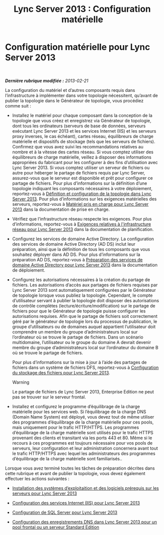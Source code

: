 ﻿---
title: 'Lync Server 2013 : Configuration matérielle'
TOCTitle: Configuration matérielle
ms:assetid: 37a9f295-cde3-4beb-9a6a-2580082798ab
ms:mtpsurl: https://technet.microsoft.com/fr-fr/library/Gg425852(v=OCS.15)
ms:contentKeyID: 49296876
ms.date: 05/20/2016
mtps_version: v=OCS.15
ms.translationtype: HT
---

# Configuration matérielle pour Lync Server 2013

 

_**Dernière rubrique modifiée :** 2013-02-21_

La configuration du matériel et d’autres composants requis dans l’infrastructure à implémenter dans votre topologie nécessitent, qu’avant de publier la topologie dans le Générateur de topologie, vous procédiez comme suit :

  - Installez le matériel pour chaque composant dans la conception de la topologie que vous créez et enregistrez via Générateur de topologie, dont tous les ordinateurs (serveurs de base de données, serveurs exécutant Lync Server 2013 et les services Internet (IIS) et les serveurs proxy inverses, le cas échéant), cartes réseau, équilibreurs de charge matérielle et dispositifs de stockage (tels que les serveurs de fichiers). Confirmez que vous avez suivi les recommandations relatives au nombre et à la vitesse des cartes réseau. Si vous comptez utiliser des équilibreurs de charge matérielle, veillez à disposer des informations appropriées du fabricant pour les configurer à des fins d’utilisation avec Lync Server 2013. Si vous comptez utiliser un serveur de fichiers ou autre pour héberger le partage de fichiers requis par Lync Server, assurez-vous que le serveur est disponible et prêt pour configurer ce partage de fichiers. Pour plus d’informations sur la définition d’une topologie indiquant les composants nécessaires à votre déploiement, reportez-vous à [Définition et configuration de la topologie dans Lync Server 2013](lync-server-2013-defining-and-configuring-the-topology.md). Pour plus d’informations sur les exigences matérielles des serveurs, reportez-vous à [Matériel pris en charge pour Lync Server 2013](lync-server-2013-supported-hardware.md) dans la documentation de prise en charge.

  - Vérifiez que l’infrastructure réseau respecte les exigences. Pour plus d’informations, reportez-vous à [Exigences relatives à l'infrastructure réseau pour Lync Server 2013](lync-server-2013-network-infrastructure-requirements.md) dans la documentation de planification.

  - Configurez les services de domaine Active Directory. La configuration des services de domaine Active Directory (AD DS) inclut leur préparation, ainsi que la définition de tous les composants que vous souhaitez déployer dans AD DS. Pour plus d’informations sur la préparation AD DS, reportez-vous à [Préparation des services de domaine Active Directory pour Lync Server 2013](lync-server-2013-preparing-active-directory-domain-services.md) dans la documentation de déploiement.

  - Configurez les autorisations nécessaires à la création du partage de fichiers. Les autorisations d’accès aux partages de fichiers requises par Lync Server 2013 sont automatiquement configurées par le Générateur de topologie lorsque vous publiez la topologie. Cependant, le compte d’utilisateur servant à publier la topologie doit disposer des autorisations de contrôle complètes (lecture/écriture/modification) sur le partage de fichiers pour que le Générateur de topologie puisse configurer les autorisations requises. Afin que le partage de fichiers soit correctement géré par le générateur de topologie lors du processus de publication, le groupe d’utilisateurs ou de domaines auquel appartient l’utilisateur doit comprendre un membre du groupe d’administrateurs local sur l’ordinateur où se trouve le partage de fichiers. Dans un scénario multidomaine, l’utilisateur ou le groupe du domaine A devrait devenir membre du groupe d’administrateurs local sur l’ordinateur du domaine B où se trouve le partage de fichiers.
    
    Pour plus d’informations sur la mise à jour à l’aide des partages de fichiers dans un système de fichiers DFS, reportez-vous à [Configuration du stockage des fichiers pour Lync Server 2013](lync-server-2013-configure-dfs-file-storage.md).
    
    > [!warning]  
    > Le partage de fichiers de Lync Server 2013, Enterprise Edition ne peut pas se trouver sur le serveur frontal.

  - Installez et configurez le programme d’équilibrage de la charge matérielle pour les services web. Si l’équilibrage de la charge DNS (Domain Name System) est déployé, vous devez tout de même utiliser des programmes d’équilibrage de la charge matérielle pour ces pools, mais uniquement pour le trafic HTTP/HTTPS. Les programmes d’équilibrage de la charge matérielle sont utilisés pour le trafic HTTPS provenant des clients et transitant via les ports 443 et 80. Même si le recours à ces programmes est toujours nécessaire pour vos pools de serveurs, leur configuration et leur administration concernera avant tout le trafic HTTP/HTTPS avec lequel les administrateurs des programmes d’équilibrage de la charge matérielle sont familiarisés..

Lorsque vous avez terminé toutes les tâches de préparation décrites dans cette rubrique et avant de publier la topologie, vous devez également effectuer les actions suivantes :

  - [Installation des systèmes d’exploitaition et des logiciels prérequis sur les serveurs pour Lync Server 2013](lync-server-2013-install-operating-systems-and-prerequisite-software-on-servers.md)

  - [Configuration des services Internet (IIS) pour Lync Server 2013](lync-server-2013-configure-iis.md)

  - [Configuration de SQL Server pour Lync Server 2013](lync-server-2013-configure-sql-server-for-lync-server.md)

  - [Configuration des enregistrements DNS dans Lync Server 2013 pour un pool frontal ou un serveur Standard Edition](lync-server-2013-configure-dns-records-for-a-front-end-pool-or-standard-edition-server.md)

